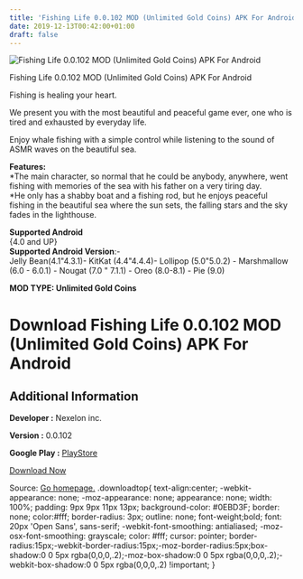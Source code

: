 ```yaml
---
title: 'Fishing Life 0.0.102 MOD (Unlimited Gold Coins) APK For Android'
date: 2019-12-13T00:42:00+01:00
draft: false
---
```


![Fishing Life 0.0.102 MOD (Unlimited Gold Coins) APK For Android](https://i0.wp.com/apkhome.net/wp-content/uploads/2019/12/Fishing-Life.png "Fishing Life 0.0.102 MOD (Unlimited Gold Coins) APK For Android")

  

Fishing Life 0.0.102 MOD (Unlimited Gold Coins) APK For Android

Fishing is healing your heart.

We present you with the most beautiful and peaceful game ever, one who is tired and exhausted by everyday life.

Enjoy whale fishing with a simple control while listening to the sound of ASMR waves on the beautiful sea.

**Features:**  
\*The main character, so normal that he could be anybody, anywhere, went fishing with memories of the sea with his father on a very tiring day.  
\*He only has a shabby boat and a fishing rod, but he enjoys peaceful fishing in the beautiful sea where the sun sets, the falling stars and the sky fades in the lighthouse.

**Supported Android**  
{4.0 and UP}  
**Supported Android Version**:-  
Jelly Bean(4.1"4.3.1)- KitKat (4.4"4.4.4)- Lollipop (5.0"5.0.2) - Marshmallow (6.0 - 6.0.1) - Nougat (7.0 " 7.1.1) - Oreo (8.0-8.1) - Pie (9.0)

**MOD TYPE: Unlimited Gold Coins**

Download Fishing Life 0.0.102 MOD (Unlimited Gold Coins) APK For Android
========================================================================

Additional Information
----------------------

**Developer :** Nexelon inc.

**Version :** 0.0.102

**Google Play :** [PlayStore](https://play.google.com/store/apps/details?id=com.nexelon.fishinglife)

  

[Download Now](https://store4app.co/post/fishing-life-0-0-102-mod-unlimited-gold-coins-apk-for-android_1576167421)

  
Source: [Go homepage.](https://store4app.co/post/fishing-life-0-0-102-mod-unlimited-gold-coins-apk-for-android_1576167421) .downloadtop{ text-align:center; -webkit-appearance: none; -moz-appearance: none; appearance: none; width: 100%; padding: 9px 9px 11px 13px; background-color: #0EBD3F; border: none; color:#fff; border-radius: 3px; outline: none; font-weight;bold; font: 20px 'Open Sans', sans-serif; -webkit-font-smoothing: antialiased; -moz-osx-font-smoothing: grayscale; color: #fff; cursor: pointer; border-radius:15px;-webkit-border-radius:15px;-moz-border-radius:5px;box-shadow:0 0 5px rgba(0,0,0,.2);-moz-box-shadow:0 0 5px rgba(0,0,0,.2);-webkit-box-shadow:0 0 5px rgba(0,0,0,.2) !important; }